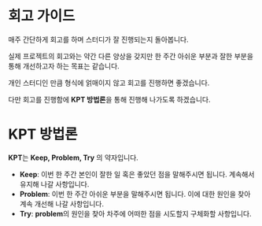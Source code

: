 # 회고 가이드

매주 간단하게 회고를 하며 스터디가 잘 진행되는지 돌아봅니다.

실제 프로젝트의 회고와는 약간 다른 양상을 갖지만 한 주간 아쉬운 부분과 잘한 부분을 통해 개선하고자 하는 목표는 같습니다. 

개인 스터디인 만큼 형식에 얽매이지 않고 회고를 진행하면 좋겠습니다.

다만 회고를 진행함에 **KPT 방법론**을 통해 진행해 나가도록 하겠습니다. 

# KPT 방법론

**KPT**는 **Keep, Problem, Try** 의 약자입니다.
* **Keep**: 이번 한 주간 본인이 잘한 일 혹은 좋았던 점을 말해주시면 됩니다. 계속해서 유지해 나갈 사항입니다.
* **Problem**: 이번 한 주간 아쉬운 부분을 말해주시면 됩니다. 이에 대한 원인을 찾아 계속 개선해 나갈 사항입니다. 
* **Try**: **problem**의 원인을 찾아 차주에 어떠한 점을 시도할지 구체화할 사항입니다.
